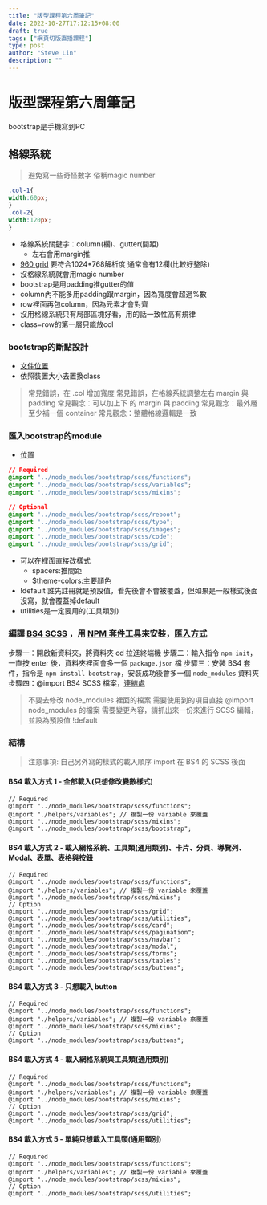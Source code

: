 ```yaml
---
title: "版型課程第六周筆記"
date: 2022-10-27T17:12:15+08:00
draft: true
tags: ["網頁切版直播課程"]
type: post
author: "Steve Lin"
description: ""
---
```


# 版型課程第六周筆記
bootstrap是手機寫到PC

## 格線系統
> 避免寫一些奇怪數字 俗稱magic number
```css
.col-1{
width:60px;
}
.col-2{
width:120px;
}
```
- 格線系統關鍵字：column(欄)、gutter(間距)
    - 左右會用margin推 
- [960 grid](https://960.gs/demo.html) 要符合1024*768解析度 通常會有12欄(比較好整除)
- 沒格線系統就會用magic number
- bootstrap是用padding推gutter的值
- column內不能多用padding跟margin，因為寬度會超過%數
- row裡面再包column，因為元素才會對齊
- 沒用格線系統只有局部區塊好看，用的話一致性高有規律
- class=row的第一層只能放col

### bootstrap的斷點設計
- [文件位置](https://bootstrap.hexschool.com/docs/4.2/layout/grid/#grid-options)
- 依照裝置大小去置換class
> 常見錯誤，在 .col 增加寬度
> 常見錯誤，在格線系統調整左右 margin 與 padding
> 常見觀念：可以加上下 的 margin 與 padding
> 常見觀念：最外層至少補一個 container
> 常見觀念：整體格線邏輯是一致

### 匯入bootstrap的module
- [位置](https://bootstrap.hexschool.com/docs/4.2/getting-started/theming/#importing)
```css
// Required
@import "../node_modules/bootstrap/scss/functions";
@import "../node_modules/bootstrap/scss/variables";
@import "../node_modules/bootstrap/scss/mixins";

// Optional
@import "../node_modules/bootstrap/scss/reboot";
@import "../node_modules/bootstrap/scss/type";
@import "../node_modules/bootstrap/scss/images";
@import "../node_modules/bootstrap/scss/code";
@import "../node_modules/bootstrap/scss/grid";
```
- 可以在裡面直接改樣式
    - spacers:推間距
    - $theme-colors:主要顏色
- !default 誰先註冊就是預設值，看先後會不會被覆蓋，但如果是一般樣式後面沒寫，就會覆蓋掉default
- utilities是一定要用的(工具類別)
 
### 編譯 [BS4 SCSS](https://github.com/twbs/bootstrap/tree/master/scss) ，用 [NPM 套件工具](https://bootstrap.hexschool.com/docs/4.2/getting-started/download/#npm)來安裝，[匯入方式](https://bootstrap.hexschool.com/docs/4.2/getting-started/theming/#importing)
步驟一：開啟新資料夾，將資料夾 cd 拉進終端機
步驟二：輸入指令 `npm init`，一直按 enter 後，資料夾裡面會多一個 `package.json` 檔
步驟三：安裝 BS4 套件，指令是 `npm install bootstrap`，安裝成功後會多一個 `node_modules` 資料夾
步驟四：@import BS4 SCSS 檔案，[連結處](https://bootstrap.hexschool.com/docs/4.2/getting-started/theming/#importing)

> 不要去修改 node_modules 裡面的檔案
> 需要使用到的項目直接 @import node_modules 的檔案
> 需要變更內容，請抓出來一份來進行 SCSS 編輯，並設為預設值 !default

### 結構
> 注意事項: 自己另外寫的樣式的載入順序 import 在 BS4 的 SCSS 後面
#### BS4 載入方式 1 - 全部載入(只想修改變數樣式)

```
// Required
@import "../node_modules/bootstrap/scss/functions";
@import "./helpers/variables"; // 複製一份 variable 來覆蓋
@import "../node_modules/bootstrap/scss/mixins";
@import "../node_modules/bootstrap/scss/bootstrap";
```

#### BS4 載入方式 2 - 載入網格系統、工具類(通用類別)、卡片、分頁、導覽列、Modal、表單、表格與按鈕

```
// Required
@import "../node_modules/bootstrap/scss/functions";
@import "./helpers/variables"; // 複製一份 variable 來覆蓋
@import "../node_modules/bootstrap/scss/mixins";
// Option
@import "../node_modules/bootstrap/scss/grid";
@import "../node_modules/bootstrap/scss/utilities";
@import "../node_modules/bootstrap/scss/card";
@import "../node_modules/bootstrap/scss/pagination";
@import "../node_modules/bootstrap/scss/navbar";
@import "../node_modules/bootstrap/scss/modal";
@import "../node_modules/bootstrap/scss/forms";
@import "../node_modules/bootstrap/scss/tables";
@import "../node_modules/bootstrap/scss/buttons";
```

#### BS4 載入方式 3 - 只想載入 button

```
// Required
@import "../node_modules/bootstrap/scss/functions";
@import "./helpers/variables"; // 複製一份 variable 來覆蓋
@import "../node_modules/bootstrap/scss/mixins";
// Option
@import "../node_modules/bootstrap/scss/buttons";
```

#### BS4 載入方式 4 - 載入網格系統與工具類(通用類別)
```
// Required
@import "../node_modules/bootstrap/scss/functions";
@import "./helpers/variables"; // 複製一份 variable 來覆蓋
@import "../node_modules/bootstrap/scss/mixins";
// Option
@import "../node_modules/bootstrap/scss/grid";
@import "../node_modules/bootstrap/scss/utilities";
```

#### BS4 載入方式 5  - 單純只想載入工具類(通用類別)

```
// Required
@import "../node_modules/bootstrap/scss/functions";
@import "./helpers/variables"; // 複製一份 variable 來覆蓋
@import "../node_modules/bootstrap/scss/mixins";
// Option
@import "../node_modules/bootstrap/scss/utilities";
```
